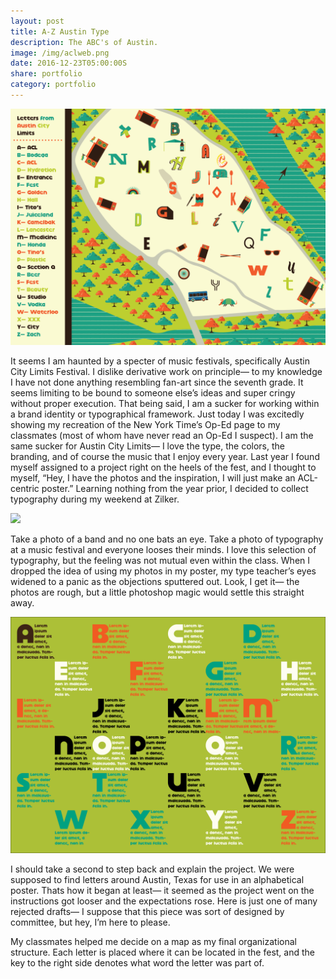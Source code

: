 ```yaml
---
layout: post
title: A-Z Austin Type
description: The ABC's of Austin.
image: /img/aclweb.png
date: 2016-12-23T05:00:00S
share: portfolio
category: portfolio
---
```


<img class="col three lazyload" src="/img/ACL.png" data-action="zoom"> 

It seems I am haunted by a specter of music festivals, specifically Austin City Limits Festival. I dislike derivative work on principle— to my knowledge I have not done anything resembling fan-art since the seventh grade. It seems limiting to be bound to someone else’s ideas and super cringy without proper execution.
That being said, I am a sucker for working within a brand identity or typographical framework. Just today I was excitedly showing my recreation of the New York Time’s Op-Ed page to my classmates (most of whom have never read an Op-Ed I suspect). I am the same sucker for Austin City Limits— I love the type, the colors, the branding, and of course the music that I enjoy every year. 
Last year I found myself assigned to a project right on the heels of the fest, and I thought to myself, “Hey, I have the photos and the inspiration, I will just make an ACL-centric poster.” Learning nothing from the year prior, I decided to collect typography during my weekend at Zilker.

<img class="col three lazyload" src="/img/ACL Map2.png" data-action="zoom"> 

Take a photo of a band and no one bats an eye. Take a photo of typography at a music festival and everyone looses their minds. I love this selection of typography, but the feeling was not mutual even within the class. When I dropped the idea of using my photos in my poster, my type teacher’s eyes widened to a panic as the objections sputtered out. Look, I get it— the photos are rough, but a little photoshop magic would settle this straight away.

<img class="col three lazyload" src="/img/ACLalt.png" data-action="zoom">

I should take a second to step back and explain the project. We were supposed to find letters around Austin, Texas for use in an alphabetical poster. Thats how it began at least— it seemed as the project went on the instructions got looser and the expectations rose. Here is just one of many rejected drafts— I suppose that this piece was sort of designed by committee, but hey, I’m here to please.

My classmates helped me decide on a map as my final organizational structure. Each letter is placed where it can be located in the fest, and the key to the right side denotes what word the letter was part of. 

